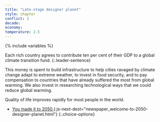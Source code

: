 ```yaml
---
title: "Late-stage designer planet"
style: chapter
conflict: 2
decade: 
economy: 
temperature: 2.5
---
```


{% include variables %}

Each rich country agrees to contribute ten per cent of their GDP to a global climate transition fund.
{:.leader-sentence}

This money is spent to build infrastructure to help cities ravaged by climate change adapt to extreme weather, to invest in food security, and to pay compensation to countries that have already suffered the most from global warming. We also invest in researching technological ways that we could reduce global warming.

Quality of life improves rapidly for most people in the world.

- [You made it to 2050.](part-page_2050.html){:js-next-dest="newspaper_welcome-to-2050-designer-planet.html"}
{:.choice-options}
